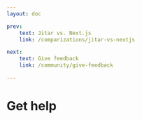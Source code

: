 ```yaml
---
layout: doc

prev:
    text: Jitar vs. Next.js
    link: /comparizations/jitar-vs-nextjs

next:
    text: Give feedback
    link: /community/give-feedback

---
```


# Get help
